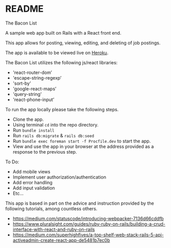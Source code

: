 # README

The Bacon List

A sample web app built on Rails with a React front end.

This app allows for posting, viewing, editing, and deleting of job postings.

The app is available to be viewed live on [Heroku](https://the-bacon-list.herokuapp.com).

The Bacon List utilizes the following js/react libraries:

* 'react-router-dom’
* 'escape-string-regexp’
* 'sort-by’
* 'google-react-maps’
* 'query-string’
* 'react-phone-input’

To run the app locally please take the following steps.

* Clone the app.
* Using terminal `cd` into the repo directory.
* Run `bundle install`
* Run `rails db:migrate` & `rails db:seed`
* Run `bundle exec foreman start -f Procfile.dev` to start the app.
* View and use the app in your browser at the address provided as a response to the previous step.

To Do:

* Add mobile views
* Implement user authorization/authentication
* Add error handling
* Add input validation
* Etc...

This app is based in part on the advice and instruction provided by the following tutorials, among countless others.

* https://medium.com/statuscode/introducing-webpacker-7136d66cddfb
* https://www.pluralsight.com/guides/ruby-ruby-on-rails/building-a-crud-interface-with-react-and-ruby-on-rails
* https://medium.com/superhighfives/a-top-shelf-web-stack-rails-5-api-activeadmin-create-react-app-de5481b7ec0b